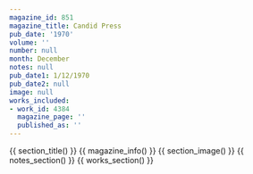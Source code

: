 ```yaml
---
magazine_id: 851
magazine_title: Candid Press
pub_date: '1970'
volume: ''
number: null
month: December
notes: null
pub_date1: 1/12/1970
pub_date2: null
image: null
works_included:
- work_id: 4384
  magazine_page: ''
  published_as: ''
---
```


{{ section_title() }}
{{ magazine_info() }}
{{ section_image() }}
{{ notes_section() }}
{{ works_section() }}
